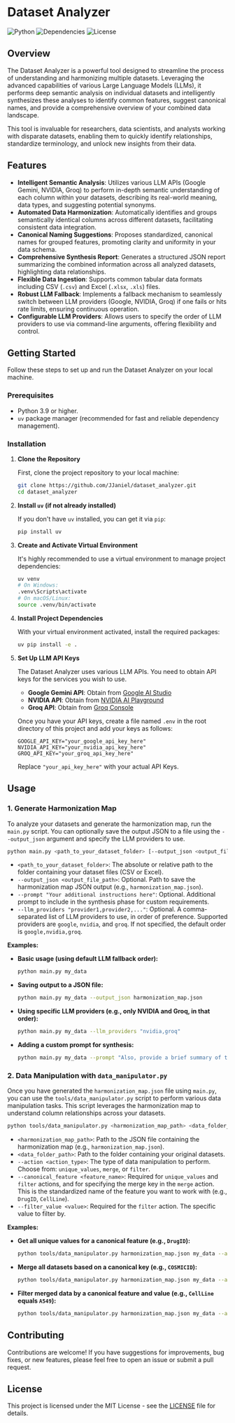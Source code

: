 # Dataset Analyzer

![Python](https://img.shields.io/badge/Python-3.9%2B-blue?logo=python&logoColor=white)
![Dependencies](https://img.shields.io/badge/Dependencies-uv-brightgreen)
![License](https://img.shields.io/badge/License-MIT-yellow)

## Overview

The Dataset Analyzer is a powerful tool designed to streamline the process of understanding and harmonizing multiple datasets. Leveraging the advanced capabilities of various Large Language Models (LLMs), it performs deep semantic analysis on individual datasets and intelligently synthesizes these analyses to identify common features, suggest canonical names, and provide a comprehensive overview of your combined data landscape.

This tool is invaluable for researchers, data scientists, and analysts working with disparate datasets, enabling them to quickly identify relationships, standardize terminology, and unlock new insights from their data.

## Features

-   **Intelligent Semantic Analysis**: Utilizes various LLM APIs (Google Gemini, NVIDIA, Groq) to perform in-depth semantic understanding of each column within your datasets, describing its real-world meaning, data types, and suggesting potential synonyms.
-   **Automated Data Harmonization**: Automatically identifies and groups semantically identical columns across different datasets, facilitating consistent data integration.
-   **Canonical Naming Suggestions**: Proposes standardized, canonical names for grouped features, promoting clarity and uniformity in your data schema.
-   **Comprehensive Synthesis Report**: Generates a structured JSON report summarizing the combined information across all analyzed datasets, highlighting data relationships.
-   **Flexible Data Ingestion**: Supports common tabular data formats including CSV (`.csv`) and Excel (`.xlsx`, `.xls`) files.
-   **Robust LLM Fallback**: Implements a fallback mechanism to seamlessly switch between LLM providers (Google, NVIDIA, Groq) if one fails or hits rate limits, ensuring continuous operation.
-   **Configurable LLM Providers**: Allows users to specify the order of LLM providers to use via command-line arguments, offering flexibility and control.

## Getting Started

Follow these steps to set up and run the Dataset Analyzer on your local machine.

### Prerequisites

-   Python 3.9 or higher.
-   `uv` package manager (recommended for fast and reliable dependency management).

### Installation

1.  **Clone the Repository**

    First, clone the project repository to your local machine:

    ```bash
    git clone https://github.com/JJaniel/dataset_analyzer.git
    cd dataset_analyzer
    ```

2.  **Install `uv` (if not already installed)**

    If you don't have `uv` installed, you can get it via `pip`:

    ```bash
    pip install uv
    ```

3.  **Create and Activate Virtual Environment**

    It's highly recommended to use a virtual environment to manage project dependencies:

    ```bash
    uv venv
    # On Windows:
    .venv\Scripts\activate
    # On macOS/Linux:
    source .venv/bin/activate
    ```

4.  **Install Project Dependencies**

    With your virtual environment activated, install the required packages:

    ```bash
    uv pip install -e .
    ```

5.  **Set Up LLM API Keys**

    The Dataset Analyzer uses various LLM APIs. You need to obtain API keys for the services you wish to use.

    -   **Google Gemini API**: Obtain from [Google AI Studio](https://aistudio.google.com/)
    -   **NVIDIA API**: Obtain from [NVIDIA AI Playground](https://build.nvidia.com/)
    -   **Groq API**: Obtain from [Groq Console](https://console.groq.com/)

    Once you have your API keys, create a file named `.env` in the root directory of this project and add your keys as follows:

    ```dotenv
    GOOGLE_API_KEY="your_google_api_key_here"
    NVIDIA_API_KEY="your_nvidia_api_key_here"
    GROQ_API_KEY="your_groq_api_key_here"
    ```

    Replace `"your_api_key_here"` with your actual API Keys.

## Usage

### 1. Generate Harmonization Map

To analyze your datasets and generate the harmonization map, run the `main.py` script. You can optionally save the output JSON to a file using the `--output_json` argument and specify the LLM providers to use.

```bash
python main.py <path_to_your_dataset_folder> [--output_json <output_file_path>] [--prompt "Your additional instructions here"] [--llm_providers "provider1,provider2,..."]
```

-   `<path_to_your_dataset_folder>`: The absolute or relative path to the folder containing your dataset files (CSV or Excel).
-   `--output_json <output_file_path>`: Optional. Path to save the harmonization map JSON output (e.g., `harmonization_map.json`).
-   `--prompt "Your additional instructions here"`: Optional. Additional prompt to include in the synthesis phase for custom requirements.
-   `--llm_providers "provider1,provider2,..."`: Optional. A comma-separated list of LLM providers to use, in order of preference. Supported providers are `google`, `nvidia`, and `groq`. If not specified, the default order is `google,nvidia,groq`.

**Examples:**

-   **Basic usage (using default LLM fallback order):**

    ```bash
    python main.py my_data
    ```

-   **Saving output to a JSON file:**

    ```bash
    python main.py my_data --output_json harmonization_map.json
    ```

-   **Using specific LLM providers (e.g., only NVIDIA and Groq, in that order):**

    ```bash
    python main.py my_data --llm_providers "nvidia,groq"
    ```

-   **Adding a custom prompt for synthesis:**

    ```bash
    python main.py my_data --prompt "Also, provide a brief summary of the most important findings."
    ```

### 2. Data Manipulation with `data_manipulator.py`

Once you have generated the `harmonization_map.json` file using `main.py`, you can use the `tools/data_manipulator.py` script to perform various data manipulation tasks. This script leverages the harmonization map to understand column relationships across your datasets.

```bash
python tools/data_manipulator.py <harmonization_map_path> <data_folder_path> --action <action_type> [--canonical_feature <feature_name>] [--filter_value <value>]
```

-   `<harmonization_map_path>`: Path to the JSON file containing the harmonization map (e.g., `harmonization_map.json`).
-   `<data_folder_path>`: Path to the folder containing your original datasets.
-   `--action <action_type>`: The type of data manipulation to perform. Choose from: `unique_values`, `merge`, or `filter`.
-   `--canonical_feature <feature_name>`: Required for `unique_values` and `filter` actions, and for specifying the merge key in the `merge` action. This is the standardized name of the feature you want to work with (e.g., `DrugID`, `CellLine`).
-   `--filter_value <value>`: Required for the `filter` action. The specific value to filter by.

**Examples:**

-   **Get all unique values for a canonical feature (e.g., `DrugID`):**

    ```bash
    python tools/data_manipulator.py harmonization_map.json my_data --action unique_values --canonical_feature DrugID
    ```

-   **Merge all datasets based on a canonical key (e.g., `COSMICID`):**

    ```bash
    python tools/data_manipulator.py harmonization_map.json my_data --action merge --canonical_feature COSMICID
    ```

-   **Filter merged data by a canonical feature and value (e.g., `CellLine` equals `A549`):**

    ```bash
    python tools/data_manipulator.py harmonization_map.json my_data --action filter --canonical_feature CellLine --filter_value A549
    ```

## Contributing

Contributions are welcome! If you have suggestions for improvements, bug fixes, or new features, please feel free to open an issue or submit a pull request.

## License

This project is licensed under the MIT License - see the [LICENSE](LICENSE) file for details.